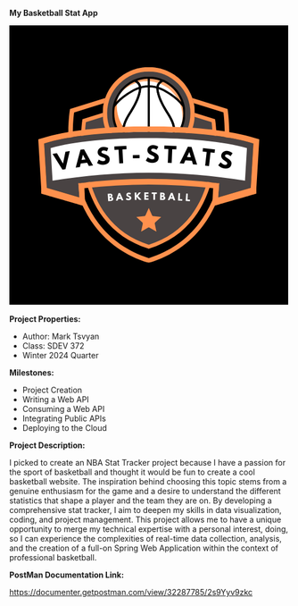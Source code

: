 **My Basketball Stat App**

![Vast-Stats-logo.png](src%2Fmain%2Fresources%2Fstatic%2Fimages%2FVast-Stats-logo.png)

**Project Properties:** 
* Author: Mark Tsvyan
* Class: SDEV 372
* Winter 2024 Quarter

**Milestones:**
* Project Creation 
* Writing a Web API
* Consuming a Web API
* Integrating Public APIs
* Deploying to the Cloud

**Project Description:**

I picked to create an NBA Stat Tracker project because I have a passion for the sport of basketball
and thought it would be fun to create a cool basketball website. The inspiration behind choosing this topic stems
from a genuine enthusiasm for the game and a desire to understand the different statistics that shape a player and the
team they are on. By developing a comprehensive stat tracker, I aim to deepen my skills in data visualization, coding,
and project management. This project allows me to have a unique opportunity to merge my technical expertise with a
personal interest, doing, so I can experience the complexities of real-time data collection, analysis, and
the creation of a full-on Spring Web Application within the context of professional basketball.


**PostMan Documentation Link:**

https://documenter.getpostman.com/view/32287785/2s9Yyv9zkc
